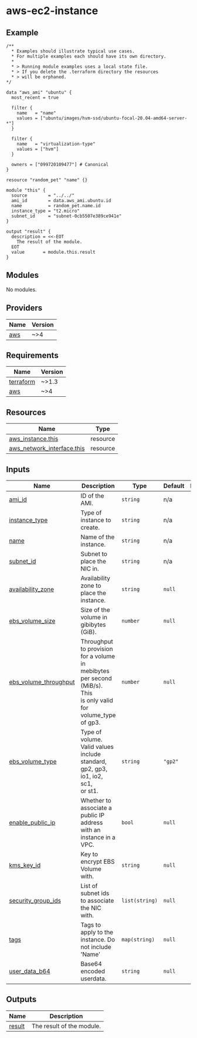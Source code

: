# aws-ec2-instance

<!-- BEGINNING OF PRE-COMMIT-TERRAFORM DOCS HOOK -->
<!-- markdownlint-disable -->
<!-- This will become the header in README.md
     Add a description of the module here.
     Do not include Variable or Output descriptions. -->

## Example

```hcl
/**
  * Examples should illustrate typical use cases.
  * For multiple examples each should have its own directory.
  *
  * > Running module examples uses a local state file.
  * > If you delete the .terraform directory the resources
  * > will be orphaned.
*/

data "aws_ami" "ubuntu" {
  most_recent = true

  filter {
    name   = "name"
    values = ["ubuntu/images/hvm-ssd/ubuntu-focal-20.04-amd64-server-*"]
  }

  filter {
    name   = "virtualization-type"
    values = ["hvm"]
  }

  owners = ["099720109477"] # Canonical
}

resource "random_pet" "name" {}

module "this" {
  source        = "../../"
  ami_id        = data.aws_ami.ubuntu.id
  name          = random_pet.name.id
  instance_type = "t2.micro"
  subnet_id     = "subnet-0cb5507e389ce941e"
}

output "result" {
  description = <<-EOT
    The result of the module.
  EOT
  value       = module.this.result
}
```

## Modules

No modules.

## Providers

| Name | Version |
|------|---------|
| <a name="provider_aws"></a> [aws](#provider\_aws) | ~>4 |

## Requirements

| Name | Version |
|------|---------|
| <a name="requirement_terraform"></a> [terraform](#requirement\_terraform) | ~>1.3 |
| <a name="requirement_aws"></a> [aws](#requirement\_aws) | ~>4 |

## Resources

| Name | Type |
|------|------|
| [aws_instance.this](https://registry.terraform.io/providers/hashicorp/aws/latest/docs/resources/instance) | resource |
| [aws_network_interface.this](https://registry.terraform.io/providers/hashicorp/aws/latest/docs/resources/network_interface) | resource |

## Inputs

| Name | Description | Type | Default | Required |
|------|-------------|------|---------|:--------:|
| <a name="input_ami_id"></a> [ami\_id](#input\_ami\_id) | ID of the AMI. | `string` | n/a | yes |
| <a name="input_instance_type"></a> [instance\_type](#input\_instance\_type) | Type of instance to create. | `string` | n/a | yes |
| <a name="input_name"></a> [name](#input\_name) | Name of the instance. | `string` | n/a | yes |
| <a name="input_subnet_id"></a> [subnet\_id](#input\_subnet\_id) | Subnet to place the NIC in. | `string` | n/a | yes |
| <a name="input_availability_zone"></a> [availability\_zone](#input\_availability\_zone) | Availability zone to place the instance. | `string` | `null` | no |
| <a name="input_ebs_volume_size"></a> [ebs\_volume\_size](#input\_ebs\_volume\_size) | Size of the volume in gibibytes (GiB). | `number` | `null` | no |
| <a name="input_ebs_volume_throughput"></a> [ebs\_volume\_throughput](#input\_ebs\_volume\_throughput) | Throughput to provision for a volume in mebibytes per second (MiB/s). This<br>is only valid for volume\_type of gp3. | `number` | `null` | no |
| <a name="input_ebs_volume_type"></a> [ebs\_volume\_type](#input\_ebs\_volume\_type) | Type of volume. Valid values include standard, gp2, gp3, io1, io2, sc1,<br>or st1. | `string` | `"gp2"` | no |
| <a name="input_enable_public_ip"></a> [enable\_public\_ip](#input\_enable\_public\_ip) | Whether to associate a public IP address with an instance in a VPC. | `bool` | `null` | no |
| <a name="input_kms_key_id"></a> [kms\_key\_id](#input\_kms\_key\_id) | Key to encrypt EBS Volume with. | `string` | `null` | no |
| <a name="input_security_group_ids"></a> [security\_group\_ids](#input\_security\_group\_ids) | List of subnet ids to associate the NIC with. | `list(string)` | `null` | no |
| <a name="input_tags"></a> [tags](#input\_tags) | Tags to apply to the instance.  Do not include 'Name' | `map(string)` | `null` | no |
| <a name="input_user_data_b64"></a> [user\_data\_b64](#input\_user\_data\_b64) | Base64 encoded userdata. | `string` | `null` | no |

## Outputs

| Name | Description |
|------|-------------|
| <a name="output_result"></a> [result](#output\_result) | The result of the module. |


<!-- END OF PRE-COMMIT-TERRAFORM DOCS HOOK -->
